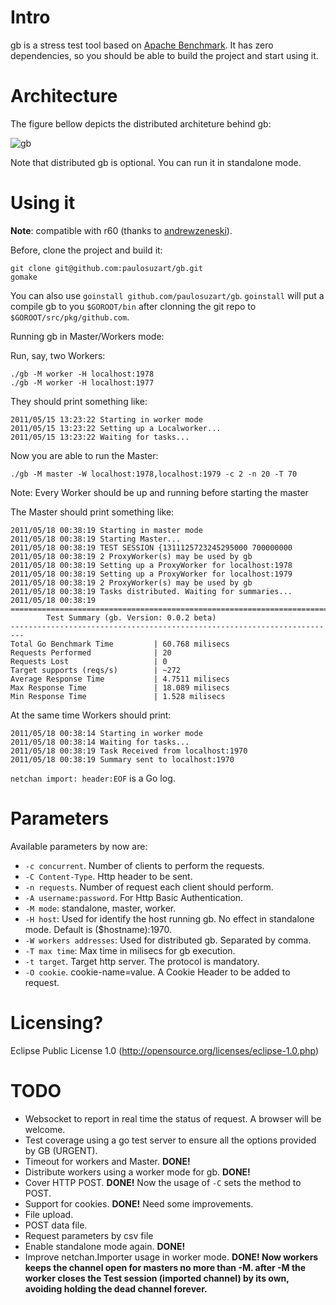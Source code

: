 Intro
=====

gb is a stress test tool based on [Apache Benchmark](http://httpd.apache.org/docs/2.0/programs/ab.html "ab"). It has zero dependencies, so you should be able to build the project and start using it.

Architecture
============

The figure bellow depicts the distributed architeture behind gb:

![gb](http://github.com/paulosuzart/gb/raw/master/arch.jpg)

Note that distributed gb is optional. You can run it in standalone mode.

Using it
========

**Note**: compatible with r60 (thanks to [andrewzeneski](https://github.com/andrewzeneski)).

Before, clone the project and build it:
    
    git clone git@github.com:paulosuzart/gb.git
    gomake
    
You can also use `goinstall github.com/paulosuzart/gb`. `goinstall` will put a compile gb to you `$GOROOT/bin` after clonning the git repo to `$GOROOT/src/pkg/github.com`.

    
Running gb in Master/Workers mode:

Run, say, two Workers:

    ./gb -M worker -H localhost:1978 
    ./gb -M worker -H localhost:1977

They should print something like:

    2011/05/15 13:23:22 Starting in worker mode
    2011/05/15 13:23:22 Setting up a Localworker...
    2011/05/15 13:23:22 Waiting for tasks...

Now you are able to run the Master:
    
    ./gb -M master -W localhost:1978,localhost:1979 -c 2 -n 20 -T 70

Note: Every Worker should be up and running before starting the master

The Master should print something like:

    2011/05/18 00:38:19 Starting in master mode
    2011/05/18 00:38:19 Starting Master...
    2011/05/18 00:38:19 TEST SESSION {1311125723245295000 700000000
    2011/05/18 00:38:19 2 ProxyWorker(s) may be used by gb
    2011/05/18 00:38:19 Setting up a ProxyWorker for localhost:1978
    2011/05/18 00:38:19 Setting up a ProxyWorker for localhost:1979
    2011/05/18 00:38:19 2 ProxyWorker(s) may be used by gb
    2011/05/18 00:38:19 Tasks distributed. Waiting for summaries...
    2011/05/18 00:38:19 
    =========================================================================
            Test Summary (gb. Version: 0.0.2 beta)
    -------------------------------------------------------------------------                
    Total Go Benchmark Time         | 60.768 milisecs
    Requests Performed              | 20
    Requests Lost                   | 0
    Target supports (reqs/s)        | ~272
    Average Response Time           | 4.7511 milisecs 
    Max Response Time               | 18.089 milisecs
    Min Response Time               | 1.528 milisecs


At the same time Workers should print:

    2011/05/18 00:38:14 Starting in worker mode
    2011/05/18 00:38:14 Waiting for tasks...
    2011/05/18 00:38:19 Task Received from localhost:1970
    2011/05/18 00:38:19 Summary sent to localhost:1970

`netchan import: header:EOF` is a Go log.   

Parameters
==========

Available parameters by now are:

 *   `-c concurrent`. Number of clients to perform the requests.
 *   `-C Content-Type`. Http header to be sent.
 *   `-n requests`. Number of request each client should perform.
 *   `-A username:password`. For Http Basic Authentication.
 *   `-M mode`: standalone, master, worker.
 *   `-H host`: Used for identify the host running gb. No effect in standalone mode. Default is ($hostname):1970.
 *   `-W workers addresses`: Used for distributed gb. Separated by comma.
 *   `-T max time`: Max time in milisecs for gb execution. 
 *   `-t target`. Target http server. The protocol is mandatory.
 *   `-O cookie`. cookie-name=value. A Cookie Header to be added to request.

Licensing?
==========
Eclipse Public License 1.0 (http://opensource.org/licenses/eclipse-1.0.php)


TODO
====
 *   Websocket to report in real time the status of request. A browser will be
welcome.
 *   Test coverage using a go test server to ensure all the options provided by GB (URGENT).
 *   Timeout for workers and Master. **DONE!** 
 *   Distribute workers using a worker mode for gb. **DONE!**
 *   Cover HTTP POST. **DONE!** Now the usage of `-C` sets the method to POST.
 *   Support for cookies. **DONE!** Need some improvements.
 *   File upload.
 *   POST data file.
 *   Request parameters by csv file
 *   Enable standalone mode again. **DONE!**
 *   Improve netchan.Importer usage in worker mode. **DONE! Now workers keeps the channel open for masters no more than -M. after -M the worker closes the Test session (imported channel) by its own, avoiding holding the dead channel forever.**
